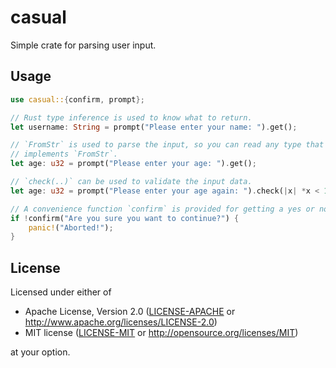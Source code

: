 # casual

Simple crate for parsing user input.

## Usage

```rust
use casual::{confirm, prompt};

// Rust type inference is used to know what to return.
let username: String = prompt("Please enter your name: ").get();

// `FromStr` is used to parse the input, so you can read any type that
// implements `FromStr`.
let age: u32 = prompt("Please enter your age: ").get();

// `check(..)` can be used to validate the input data.
let age: u32 = prompt("Please enter your age again: ").check(|x| *x < 120).get();

// A convenience function `confirm` is provided for getting a yes or no answer.
if !confirm("Are you sure you want to continue?") {
    panic!("Aborted!");
}
```

## License

Licensed under either of

- Apache License, Version 2.0 ([LICENSE-APACHE](LICENSE-APACHE) or
   http://www.apache.org/licenses/LICENSE-2.0)
- MIT license ([LICENSE-MIT](LICENSE-MIT) or http://opensource.org/licenses/MIT)

at your option.
